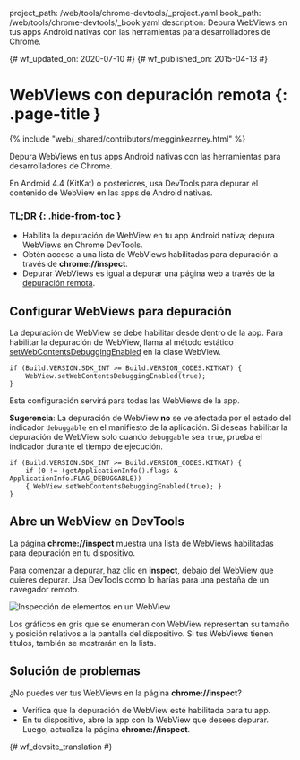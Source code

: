 project_path: /web/tools/chrome-devtools/_project.yaml
book_path: /web/tools/chrome-devtools/_book.yaml
description: Depura WebViews en tus apps Android nativas con las herramientas para desarrolladores de Chrome.

{# wf_updated_on: 2020-07-10 #}
{# wf_published_on: 2015-04-13 #}

# WebViews con depuración remota {: .page-title }

{% include "web/_shared/contributors/megginkearney.html" %}

Depura WebViews en tus apps Android nativas con las herramientas para desarrolladores de Chrome.

En Android 4.4 (KitKat) o posteriores,
usa DevTools para depurar el contenido de WebView en las apps de Android nativas.


### TL;DR {: .hide-from-toc }
- Habilita la depuración de WebView en tu app Android nativa; depura WebViews en Chrome DevTools.
- Obtén acceso a una lista de WebViews habilitadas para depuración a través de <strong>chrome://inspect</strong>.
- Depurar WebViews es igual a depurar una página web a través de la <a href='/web/tools/chrome-devtools/debug/remote-debugging'>depuración remota</a>.


## Configurar WebViews para depuración

La depuración de WebView se debe habilitar desde dentro de la app. Para habilitar la depuración de WebView, llama al método estático [setWebContentsDebuggingEnabled](https://developer.android.com/reference/android/webkit/WebView.html#setWebContentsDebuggingEnabled(boolean)) en la clase WebView.


    if (Build.VERSION.SDK_INT >= Build.VERSION_CODES.KITKAT) {
        WebView.setWebContentsDebuggingEnabled(true);
    }
    

Esta configuración servirá para todas las WebViews de la app.

**Sugerencia**: La depuración de WebView **no** se ve afectada por el estado del indicador `debuggable` en el manifiesto de la aplicación. Si deseas habilitar la depuración de WebView solo cuando `debuggable` sea `true`, prueba el indicador durante el tiempo de ejecución.


    if (Build.VERSION.SDK_INT >= Build.VERSION_CODES.KITKAT) {
        if (0 != (getApplicationInfo().flags & ApplicationInfo.FLAG_DEBUGGABLE))
        { WebView.setWebContentsDebuggingEnabled(true); }
    }
    

## Abre un WebView en DevTools

La página **chrome://inspect** muestra una lista de WebViews habilitadas para depuración en tu dispositivo.

Para comenzar a depurar, haz clic en **inspect**, debajo del WebView que quieres depurar. Usa DevTools como lo harías para una pestaña de un navegador remoto.

![Inspección de elementos en un WebView](imgs/webview-debugging.png)

Los gráficos en gris que se enumeran con WebView representan su tamaño y posición relativos a la pantalla del dispositivo. Si tus WebViews tienen títulos, también se mostrarán en la lista.

## Solución de problemas

¿No puedes ver tus WebViews en la página **chrome://inspect**?

* Verifica que la depuración de WebView esté habilitada para tu app.
* En tu dispositivo, abre la app con la WebView que desees depurar. Luego, actualiza la página **chrome://inspect**.


{# wf_devsite_translation #}
